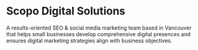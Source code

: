 # Scopo Digital Solutions

A results-oriented SEO & social media marketing team based in Vancouver that helps small businesses develop comprehensive digital presences and ensures digital marketing strategies align with business objectives.
